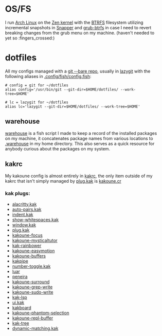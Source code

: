 # OS/FS

I run [Arch Linux](https://wiki.archlinux.org/title/Arch_Linux) on the
[Zen kernel](https://wiki.archlinux.org/title/Kernel) with the
[BTRFS](https://www.wikiwand.com/en/Btrfs#/Features) filesystem
utilizing incremental snapshots in
[Snapper](https://www.wikiwand.com/en/Btrfs#/Features) and
[grub-btrfs](https://github.com/Antynea/grub-btrfs) in case I need to
revert breaking changes from the grub menu on my machine. (haven't
needed to yet so :fingers_crossed:)

# dotfiles

All my configs managed with a [git --bare
repo](https://www.atlassian.com/git/tutorials/dotfiles), usually in
[lazygit](https://github.com/jesseduffield/lazygit) with the following
aliases in
[.config/fish/config.fish](https://github.com/JacobTravers/dotfiles/blob/main/.config/fish/config.fish#L148):

    # config = git for ~/dotfiles
    alias config='/usr/bin/git --git-dir=$HOME/dotfiles/ --work-tree=$HOME'

    # lc = lazygit for ~/dotfiles
    alias lc='lazygit --git-dir=$HOME/dotfiles/ --work-tree=$HOME'

## warehouse

[warehouse](https://github.com/JacobTravers/dotfiles/blob/main/.config/fish/functions/warehouse.fish)
is a fish script I made to keep a record of the installed packages on my
machine, it concatenates package names from various locations to
[.warehouse](https://github.com/JacobTravers/dotfiles/blob/main/.warehouse)
in my home directory. This also serves as a quick resource for anybody
curious about the packages on my system.

## kakrc

My kakoune config is almost entirely in
[kakrc](https://github.com/JacobTravers/dotfiles/blob/main/.config/kak/kakrc),
the only item outside of my kakrc that isn't simply managed by
[plug.kak](https://github.com/andreyorst/plug.kak) is
[kakoune.cr](https://github.com/alexherbo2/kakoune.cr)

### kak plugs:

-   [alacritty.kak](https://github.com/alexherbo2/alacritty.kak)
-   [auto-pairs.kak](https://github.com/alexherbo2/auto-pairs.kak)
-   [indent.kak](https://github.com/alexherbo2/indent.kak)
-   [show-whitespaces.kak](https://github.com/alexherbo2/show-whitespaces.kak)
-   [window.kak](https://github.com/alexherbo2/window.kak)
-   [plug.kak](https://github.com/andreyorst/plug.kak)
-   [kakoune-focus](https://github.com/caksoylar/kakoune-focus)
-   [kakoune-mysticaltutor](https://github.com/caksoylar/kakoune-mysticaltutor)
-   [kak-rainbower](https://github.com/crizan/kak-rainbower)
-   [kakoune-easymotion](https://github.com/danr/kakoune-easymotion)
-   [kakoune-buffers](https://github.com/delapouite/kakoune-buffers)
-   [kakpipe](https://github.com/eburghar/kakpipe)
-   [number-toggle.kak](https://github.com/evanrelf/number-toggle.kak)
-   [luar](https://github.com/gustavo-hms/luar)
-   [peneira](https://github.com/gustavo-hms/peneira)
-   [kakoune-surround](https://github.com/h-youhei/kakoune-surround)
-   [kakoune-grep-write](https://github.com/JacobTravers/kakoune-grep-write)
-   [kakoune-sudo-write](https://github.com/JacobTravers/kakoune-sudo-write)
-   [kak-lsp](https://github.com/kak-lsp/kak-lsp)
-   [ui.kak](https://github.com/kkga/ui.kak)
-   [kakboard](https://github.com/lePerdu/kakboard)
-   [kakoune-phantom-selection](https://github.com/occivink/kakoune-phantom-selection)
-   [kakoune-repl-buffer](https://gitlab.com/Screwtapello/kakoune-repl-buffer)
-   [kak-tree](https://github.com/ul/kak-tree)
-   [dynamic-matching.kak](https://github.com/useredsa/dynamic-matching.kak)
